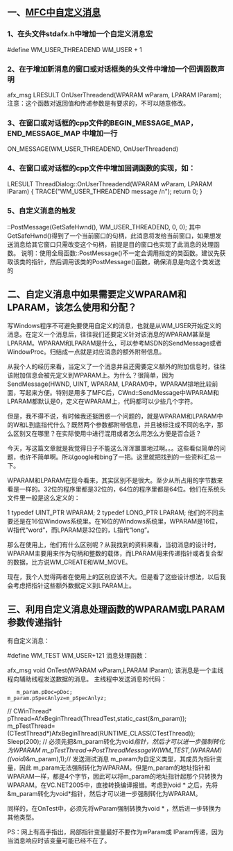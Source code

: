 ## 一、[MFC中自定义消息](https://www.cnblogs.com/sgdd123/p/7868297.html)
### 1、在头文件stdafx.h中增加一个自定义消息宏
#define WM_USER_THREADEND WM_USER + 1

### 2、在于增加新消息的窗口或对话框类的头文件中增加一个回调函数声明
afx_msg LRESULT OnUserThreadend(WPARAM wParam, LPARAM lParam);
注意：这个函数对返回值和传递参数是有要求的，不可以随意修改。

### 3、在窗口或对话框的cpp文件的BEGIN_MESSAGE_MAP，END_MESSAGE_MAP 中增加一行
ON_MESSAGE(WM_USER_THREADEND, OnUserThreadend)

### 4、在窗口或对话框的cpp文件中增加回调函数的实现，如：
LRESULT ThreadDialog::OnUserThreadend(WPARAM wParam, LPARAM lParam)
{
TRACE("WM_USER_THREADEND message /n");
return 0;
}

### 5、自定义消息的触发
::PostMessage(GetSafeHwnd(), WM_USER_THREADEND, 0, 0);
其中GetSafeHwnd()得到了一个当前窗口的句柄，此消息将发给当前窗口，如果想发送消息给其它窗口只需改变这个句柄，前提是目的窗口也实现了此消息的处理函数。
说明：使用全局函数::PostMessage()不一定会调用指定的类函数。建议先获取该类的指针，然后调用该类的PostMessage()函数，确保消息是向这个类发送的

## 二、自定义消息中如果需要定义WPARAM和LPARAM，该怎么使用和分配？
写Windows程序不可避免要使用自定义的消息，也就是从WM_USER开始定义的消息。在定义一个消息后，往往我们还要定义针对该消息的WPARAM甚至是LPARAM。WPARAM和LPARAM是什么，可以参考MSDN的SendMessage或者WindowProc。归结成一点就是对应消息的额外附带信息。

从我个人的经历来看，当定义了一个消息并且还需要定义额外的附加信息时，往往该附加信息会被先定义到WPARAM上。为什么？很简单，因为SendMessage(HWND, UINT, WPARAM, LPARAM)中，WPARAM排地比较前面，写起来方便。特别是用多了MFC后，CWnd::SendMessage中WPARAM和LPARAM都默认是0，定义在WPARAM上，代码都可以少些几个字符。

但是，我不得不说，有时候我还挺困惑一个问题的，就是WPARAM和LPARAM中的W和L到底指代什么？既然两个参数都附带信息，并且被标注成不同的名字，那么区别又在哪里？在实际使用中进行混用或者怎么用怎么方便是否合适？

今天，写这篇文章就是我觉得日子不能这么浑浑噩噩地过啊。。。这些看似简单的问题，也许不简单啊。所以google和bing了一把。这里就把找到的一些资料汇总一下。

WPARAM和LPARAM在现今看来，其实区别不是很大。至少从所占用的字节数来看是一样的。32位的程序里都是32位的，64位的程序里都是64位。他们在系统头文件里一般是这么定义的：

1 typedef UINT_PTR            WPARAM;
2 typedef LONG_PTR            LPARAM;
他们的不同主要还是在16位Windows系统里。在16位的Windows系统里，WPARAM是16位，W指代“word”，而LPARAM是32位的，L指代“long”。

那么在使用上，他们有什么区别呢？从我找到的资料来看，当初消息的设计时，WPARAM主要用来作为句柄和整数的载体，而LPARAM用来传递指针或者复合型的数据，比方说WM_CREATE和WM_MOVE。

现在，我个人觉得两者在使用上的区别应该不大。但是看了这些设计想法，以后我会考虑把指针这些额外数据定义到LPARAM上。

## 三、利用自定义消息处理函数的WPARAM或LPARAM参数传递指针
有自定义消息：


#define WM_TEST WM_USER+121
 消息处理函数：


afx_msg void OnTest(WPARAM wParam,LPARAM lParam); 该消息是一个主线程向辅助线程发送数据的消息。
主线程中发送消息的代码：


       m_param.pDoc=pDoc;
    m_param.pSpecAnlyz=m_pSpecAnlyz;
    
//    CWinThread* pThread=AfxBeginThread(ThreadTest,static_cast<LPVOID>(&m_param));
    m_pTestThread=(CTestThread*)AfxBeginThread(RUNTIME_CLASS(CTestThread));
    Sleep(200);
    // 必须先把&m_param转化为void*指针，然后才可以进一步强制转化为WPARAM
    m_pTestThread->PostThreadMessageW(WM_TEST,(WPARAM)((void*)&m_param),1);// 发送测试消息  m_param为自定义类型，其成员为指针变量，因此 m_param无法强制转化为WPARAM。但是m_param的地址指针和WPARAM一样，都是4个字节，因此可以将m_param的地址指针起那个只转换为WPARAM。在VC.NET2005中，直接转换编译报错。考虑到void * 之后，先将&m_param转化为void*指针，然后才可以进一步强制转化为WPARAM。

同样的，在OnTest中，必须先将wParam强制转换为void * ，然后进一步转换为其他类型。

PS：网上有高手指出，局部指针变量最好不要作为wParam或 lParam传递，因为当消息响应时该变量可能已经不在了。
